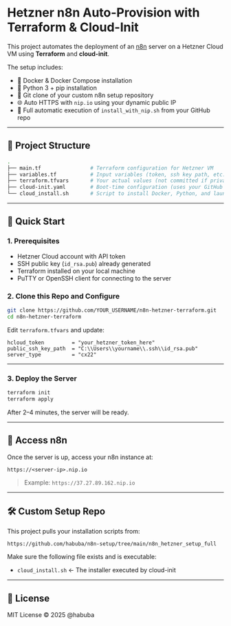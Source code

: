 # Hetzner n8n Auto-Provision with Terraform & Cloud-Init

This project automates the deployment of an [n8n](https://n8n.io) server on a Hetzner Cloud VM using **Terraform** and **cloud-init**.

The setup includes:

- 🐳 Docker & Docker Compose installation
- 🐍 Python 3 + pip installation
- 🔄 Git clone of your custom n8n setup repository
- 🌐 Auto HTTPS with `nip.io` using your dynamic public IP
- 🚀 Full automatic execution of `install_with_nip.sh` from your GitHub repo

---

## 📁 Project Structure

```bash
.
├── main.tf                # Terraform configuration for Hetzner VM
├── variables.tf           # Input variables (token, ssh key path, etc.)
├── terraform.tfvars       # Your actual values (not committed if private)
├── cloud-init.yaml        # Boot-time configuration (uses your GitHub setup)
└── cloud_install.sh       # Script to install Docker, Python, and launch n8n
```

---

## 🚀 Quick Start

### 1. Prerequisites

- Hetzner Cloud account with API token
- SSH public key (`id_rsa.pub`) already generated
- Terraform installed on your local machine
- PuTTY or OpenSSH client for connecting to the server

### 2. Clone this Repo and Configure

```bash
git clone https://github.com/YOUR_USERNAME/n8n-hetzner-terraform.git
cd n8n-hetzner-terraform
```

Edit `terraform.tfvars` and update:

```hcl
hcloud_token         = "your_hetzner_token_here"
public_ssh_key_path  = "C:\\Users\\yourname\\.ssh\\id_rsa.pub"
server_type          = "cx22"
```

---

### 3. Deploy the Server

```bash
terraform init
terraform apply
```

After 2–4 minutes, the server will be ready.

---

## 🔗 Access n8n

Once the server is up, access your n8n instance at:

```
https://<server-ip>.nip.io
```

> Example: `https://37.27.89.162.nip.io`

---

## 🛠 Custom Setup Repo

This project pulls your installation scripts from:

```
https://github.com/habuba/n8n-setup/tree/main/n8n_hetzner_setup_full
```

Make sure the following file exists and is executable:

- `cloud_install.sh` ← The installer executed by cloud-init

---

## 🧰 License

MIT License © 2025 @habuba